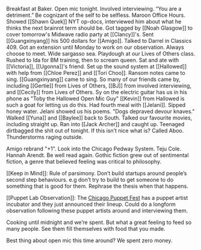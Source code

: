 Breakfast at Baker. Open mic tonight. Involved interviewing. “You are a detriment.” Be cognizant of the self to be selfless. Maroon Office Hours. Showed [[Shawn Quek]] NYT op-docs, interviewed him about what he thinks the next brainrot term should be. Got tagged by [[Noah Glasgow]] to cover tomorrow's Midwave radio party at [[Clancy]]'s. Sent [[Guangxinyang]] his 500 dollars for [[Amigo]]. Talked to Darrel in Classics 409. Got an extension until Monday to work on our observation. Always choose to meet. Wide sargasso sea. Playdough at our Lives of Others class. Rushed to Ida for BM training, then to scream queen. Sat and ate with [[Victoria]], [[Ugonna]]'s friend. Set up the sound system at [[Hallowed]] with help from [[Chloe Perez]] and [[Tori Choo]]. Ransom notes came to sing. [[Guangxinyang]] came to sing. So many of our friends came by, including [[Gertie]] from Lives of Others, [[BJ]] from involved interviewing, and [[Cecily]] from Lives of Others. Sy on the electric guitar has us in his phone as "Toby the Hallowed Open Mic Guy" [[Kevin]] from Hallowed is such a goat for letting us do this. Had fourth meal with [[Jelani]]. Sipped honey water. Jelani showed us his poems. "Dogs depraved devour knaves." Walked [[Yuna]] and [[Baylee]] back to South. Talked our favourite movies, including straight up. Ran into [[Jack Archer]] and caught up. Teenaged dirtbagged the shit out of tonight. If this isn’t nice what is? Called Aboo. Thunderstorms raging outside.

Amigo rebrand "+1".
Look into the Chicago Pedway System.
Teju Cole. Hannah Arendt. Be well read again.
Gothic fiction grew out of sentimental fiction, a genre that believed feeling was critical to philosophy.

[[Keep in Mind]]: Rule of parsimony. Don’t build startups around people’s second step behaviours. e.g don’t try to build to get someone to do something that is good for them. Rephrase the thesis when that happens.

[[Puppet Lab Observation]]: The [Chicago Puppet Fest](https://chicagopuppetfest.org/) has a puppet artist incubator and they just announced their lineup. Could do a longform observation following these puppet artists around and interviewing them. 

Cooking until midnight and we’re spent. But what a great feeling to feed so many people. See them fill themselves with food that you made.

Best thing about open mic this time around? We spent zero money.
